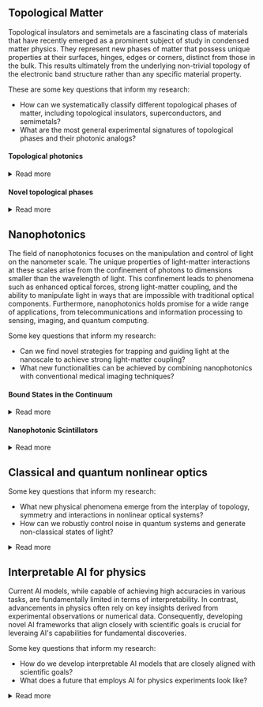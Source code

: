 ## Topological Matter
Topological insulators and semimetals are a fascinating class of materials that have recently emerged as a prominent subject of study in condensed matter physics. They represent new phases of matter that possess unique properties at their surfaces, hinges, edges or corners, distinct from those in the bulk. This results ultimately from the underlying non-trivial topology of the electronic band structure rather than any specific material property.

These are some key questions that inform my research:
- How can we systematically classify different topological phases of matter, including topological insulators, superconductors, and semimetals?
- What are the most general experimental signatures of topological phases and their photonic analogs?

#### Topological photonics
<details>
<summary>Read more</summary>
<br>
<img align="left" src="https://raw.githubusercontent.com/sachin4594/svaidya.github.io/master/images/weyl.png" width="300" style="margin: 20px">
<div style="text-align: justify"> 
In the last decade, many ideas from topological matter have been extended to other systems that host wave-like excitations (such as light propagating in photonic crystals or sound waves in acoustic metamaterials). I am interested in extending the theory of topological phases to photonic systems, and their finding their associated experimental signatures.
<br/><br/>
One part of my research has focussed on Weyl points. Weyl points are robust band degeneracies that occur in the momentum space of 3D periodic systems and are enforced by an integer topological charge known as the Chern number. In the photonic domain, Weyl points may enable the creation of large-volume single-mode lasing devices. Furthermore, they can mediate unique long-range interactions between embedded quantum emitters. However, due to fabrication challenges, experimental realization of photonic Weyl points at near-IR wavelengths has remained elusive. Our work on Weyl points addressed these challenges by employing a novel micro-printing technique to fabricate 3D photonic crystals that host Weyl points at mid- and near-infrared wavelengths [1, 2, 3].
<br/><br/>
More recently, we developed a complete classification of topological phases in photonic crystals under crystalline symmetries and proposed a design strategy based on this classification [4]. We also quantified the prevalence of various important topological phases in two-dimensional photonic crystals [5]. 
<br/><br/>

**References:** <br/>
[1] **Sachin Vaidya***, Jiho Noh*, Alexander Cerjan, Christina, Jörg, Georg von Freymann and Mikael C. Rechtsman, Observation of a charge-2 photonic Weyl point in the infrared, Physical Review Letters 125, 253902 (2020)
<br/>
[2] Julian Schulz, **Sachin Vaidya** and Christina Jörg, Topological photonics in 3D micro-printed systems, APL Photonics 6, 080901 (2021)
<br/>
[3] Christina Jörg*, **Sachin Vaidya***, Jiho Noh, Alexander Cerjan, Shyam Augustine, Georg von Freymann and Mikael C. Rechtsman, Observation of quadratic (charge-2) Weyl point splitting in near-infrared photonic crystals, Laser & Photonics Reviews 16, 2100452 (2022)
<br/>
[4] **Sachin Vaidya**, Ali Ghorashi, Thomas Christensen, Mikael C. Rechtsman and Wladimir A.Benalcazar, Topological phases of photonic crystals under crystalline symmetries, Physical Review B 108, 085116 (2023)
<br/>
[5] Ali Ghorashi, **Sachin Vaidya**, Mikael C. Rechtsman, Wladimir A. Benalcazar, Marin Soljačić, and Thomas Christensen, Physical Review Letters 133, 056602 (2024)
</details>


#### Novel topological phases
<details>
<summary>Read more</summary>
<br>
The momentum space of lattice systems forms a manifold that is topologically equivalent to a torus, and the process of classifying wave functions over this manifold leads to various topological invariants. The following question naturally arises: what if the momentum space manifold was not a torus? In a recent work, we explored the consequences of changing the topology of this underlying manifold on the properties of quasiparticles that exist on them. In particular, we showed that Weyl fermions living on a non-orientable manifold have markedly different topological invariants describing them, leading to a range of unique properties [1].
<br/><br/>

In a different paper, we resolved a long-standing debate on whether the concept of electric polarization is meaningful in Chern insulators. Chern insulators are paradigmatic topological insulators known for exhibiting quantized Hall conductance even without a magnetic field. Due to their topological nature, electrons within these materials are fundamentally delocalized and resist forming compact wave packets, known as Wannier functions. The concept of electric polarization, which is pivotal in understanding insulating phases of matter, relies on the presence of compact electronic Wannier functions. Due to this, it has not been clear how to understand electric polarization in Chern insulators. In our work, we tackled this issue and showed that Chern insulators, and by extension, strong topological insulators, can indeed exhibit a physical response to spatial and temporal changes in electric polarization, accompanied by measurable quantities [2].
<br/><br/>

**References:** <br/>
[1] André Grossi e Fonseca*, **Sachin Vaidya***, Thomas Christensen, Mikael C. Rechtsman, Taylor L.
Hughes and Marin Soljačić, Weyl points on non-orientable manifolds, Physical Review Letters 132, 266601 (2024)
<br/><br/>
[2] **Sachin Vaidya**, Mikael C. Rechtsman and Wladimir A. Benalcazar, Polarization and weak topology in Chern insulators, Physical Review Letters 132, 116602 (2024)
</details>


## Nanophotonics
The field of nanophotonics focuses on the manipulation and control of light on the nanometer scale. The unique properties of light-matter interactions at these scales arise from the confinement of photons to dimensions smaller than the wavelength of light. This confinement leads to phenomena such as enhanced optical forces, strong light-matter coupling, and the ability to manipulate light in ways that are impossible with traditional optical components. Furthermore, nanophotonics holds promise for a wide range of applications, from telecommunications and information processing to sensing, imaging, and quantum computing.

Some key questions that inform my research:
- Can we find novel strategies for trapping and guiding light at the nanoscale to achieve strong light-matter coupling?
- What new functionalities can be achieved by combining nanophotonics with conventional medical imaging techniques?

#### Bound States in the Continuum
<details>
<summary>Read more</summary>
<br>
<img align="right" img src="https://raw.githubusercontent.com/sachin4594/svaidya.github.io/master/images/BIC.png" width="325" style="margin: 20px">
<div style="text-align: justify"> 
Photonic crystals are lattices of dielectric materials, such as glasses or semiconductors, that enable fine control over the properties of light. They are known to possess band gaps, making them act as perfect mirrors for a range of frequencies. These band gaps have traditionally been utilized for trapping light to defects, creating one-dimensional waveguides and zero-dimensional nanocavities. However, the reliance on a band gap limits the choice of materials to those with a sufficiently high refractive index.
<br/><br/>

We proposed a new method for trapping light within nanocavities embedded in two-dimensional photonic crystals that lack band gaps. We demonstrated that it is possible to engineer the photonic crystal and nanocavity such that a symmetry mismatch with the photonic crystal's modes prohibits light within the cavity from leaking away. This state of light is an example of a "bound state in the continuum", which is a localized state that co-exists with a continuum of propagating states of the photonic crystal. Furthermore, we showed that such states can be utilized to create slow-light modes in complex photonic crystal fibers. Our work enables the construction of nanocavities within photonic crystals made of versatile, low-index materials like glasses and polymers.
<br/><br/>
</div>
</details>

#### Nanophotonic Scintillators
<details>
<summary>Read more</summary>
<br>
<img align="right" img src="https://raw.githubusercontent.com/sachin4594/svaidya.github.io/master/images/BIC.png" width="325" style="margin: 20px">
<div style="text-align: justify"> 
Scintillators are materials that convert high-energy particles, such as X-rays, free electrons, or gamma rays, into optical photons through a complex cascade of processes. These materials are central to various modern imaging technologies, including diagnostic medical imaging and non-destructive testing. Integrating nanophotonics with scintillators represents a promising direction poised to advance several technologies by directly controlling and tailoring the light emission process. For instance, utilizing the Purcell effect can increase the rate of spontaneous emission, yielding significantly brighter scintillators. This enhancement would directly translate to reduced X-ray dosage in medical settings, thereby decreasing the risk of radiation exposure to patients. 
<br/><br/>

I am currently working towards demonstrating that bulk-patterned (volumetric), two-dimensional photonic crystal scintillators can exhibit significant emission enhancement while being several hundred microns thick.
<br/><br/>
</div>
</details>


## Classical and quantum nonlinear optics
Some key questions that inform my research:
- What new physical phenomena emerge from the interplay of topology, symmetry and interactions in nonlinear optical systems?
- How can we robustly control noise in quantum systems and generate non-classical states of light?
<details>
<summary>Read more</summary>
<br>
Coming soon...
</details>

## Interpretable AI for physics
Current AI models, while capable of achieving high accuracies in various tasks, are fundamentally limited in terms of interpretability. In contrast, advancements in physics often rely on key insights derived from experimental observations or numerical data. Consequently, developing novel AI frameworks that align closely with scientific goals is crucial for leveraing AI's capabilities for fundamental discoveries. 

Some key questions that inform my research:
- How do we develop interpretable AI models that are closely aligned with scientific goals?
- What does a future that employs AI for physics experiments look like?
<details>
<summary>Read more</summary>
<br>
Coming soon...
</details>
